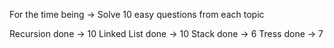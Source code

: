 For the time being -> Solve 10 easy questions from each topic

Recursion done -> 10
Linked List done -> 10
Stack done -> 6
Tress done -> 7